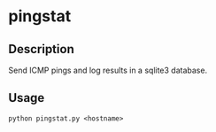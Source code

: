 pingstat
========

Description
-----------

Send ICMP pings and log results in a sqlite3 database.

Usage
------

	python pingstat.py <hostname>